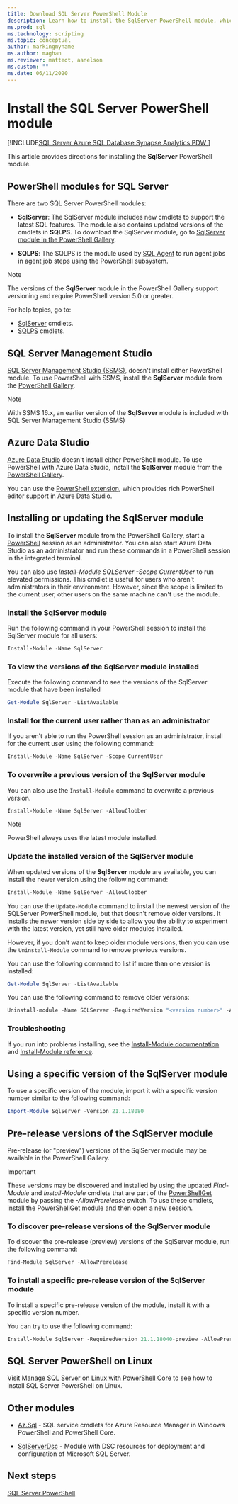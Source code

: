 ```yaml
---
title: Download SQL Server PowerShell Module
description: Learn how to install the SqlServer PowerShell module, which provides cmdlets that support the latest SQL features, and also contains updated versions of the cmdlets in the SQLPS module. 
ms.prod: sql
ms.technology: scripting
ms.topic: conceptual
author: markingmyname
ms.author: maghan
ms.reviewer: matteot, aanelson
ms.custom: ""
ms.date: 06/11/2020
---
```


# Install the SQL Server PowerShell module

[!INCLUDE[SQL Server Azure SQL Database Synapse Analytics PDW ](../includes/applies-to-version/sql-asdb-asdbmi-asa-pdw.md)]

This article provides directions for installing the **SqlServer** PowerShell module.

## PowerShell modules for SQL Server

There are two SQL Server PowerShell modules:

- **SqlServer**: The SqlServer module includes new cmdlets to support the latest SQL features. The module also contains updated versions of the cmdlets in **SQLPS**. To download the SqlServer module, go to [SqlServer module in the PowerShell Gallery](https://www.powershellgallery.com/packages/Sqlserver).

- **SQLPS**: The SQLPS is the module used by [SQL Agent](sql-server-powershell.md#sql-server-agent) to run agent jobs in agent job steps using the PowerShell subsystem.

> [!NOTE]
> The versions of the **SqlServer** module in the PowerShell Gallery support versioning and require PowerShell version 5.0 or greater.

For help topics, go to:

- [SqlServer](https://docs.microsoft.com/powershell/module/sqlserver) cmdlets.
- [SQLPS](https://docs.microsoft.com/powershell/module/sqlps) cmdlets.

## SQL Server Management Studio

[SQL Server Management Studio (SSMS)](../ssms/download-sql-server-management-studio-ssms.md), doesn't install either PowerShell module. To use PowerShell with SSMS, install the **SqlServer** module from the [PowerShell Gallery](https://www.powershellgallery.com/packages/Sqlserver).

> [!NOTE]
> With SSMS 16.x, an earlier version of the **SqlServer** module is included with SQL Server Management Studio (SSMS)

## Azure Data Studio

[Azure Data Studio](../azure-data-studio/download-azure-data-studio.md) doesn't install either PowerShell module. To use PowerShell with Azure Data Studio, install the **SqlServer** module from the [PowerShell Gallery](https://www.powershellgallery.com/packages/Sqlserver).

You can use the [PowerShell extension](../azure-data-studio/powershell-extension.md), which provides rich PowerShell editor support in Azure Data Studio.

## Installing or updating the SqlServer module

To install the **SqlServer** module from the PowerShell Gallery, start a [PowerShell](/powershell/scripting/overview) session as an administrator. You can also start Azure Data Studio as an administrator and run these commands in a PowerShell session in the integrated terminal.

You can also use *Install-Module SQLServer -Scope CurrentUser* to run elevated permissions. This cmdlet is useful for users who aren't administrators in their environment. However, since the scope is limited to the current user, other users on the same machine can't use the module.

### Install the SqlServer module

Run the following command in your PowerShell session to install the SqlServer module for all users:

```powershell
Install-Module -Name SqlServer
```

### To view the versions of the SqlServer module installed

Execute the following command to see the versions of the SqlServer module that have been installed

```powershell
Get-Module SqlServer -ListAvailable
```

### Install for the current user rather than as an administrator

If you aren't able to run the PowerShell session as an administrator, install for the current user using the following command:

```powershell
Install-Module -Name SqlServer -Scope CurrentUser
```

### To overwrite a previous version of the SqlServer module

You can also use the `Install-Module` command to overwrite a previous version.

```powershell
Install-Module -Name SqlServer -AllowClobber
```

> [!Note]
> PowerShell always uses the latest module installed.

### Update the installed version of the SqlServer module

When updated versions of the **SqlServer** module are available, you can install the newer version using the following command:

```powershell
Install-Module -Name SqlServer -AllowClobber
```

You can use the `Update-Module` command to install the newest version of the SQLServer PowerShell module, but that doesn't remove older versions. It installs the newer version side by side to allow you the ability to experiment with the latest version, yet still have older modules installed.

However, if you don’t want to keep older module versions, then you can use the `Uninstall-Module` command to remove previous versions.

You can use the following command to list if more than one version is installed:

```powershell
Get-Module SqlServer -ListAvailable
```

You can use the following command to remove older versions:

```powershell
Uninstall-module -Name SQLServer -RequiredVersion "<version number>" -AllowClobber
```

### Troubleshooting

If you run into problems installing, see the [Install-Module documentation](https://www.powershellgallery.com/packages/PowerShellGet/2.2.1) and [Install-Module reference](https://docs.microsoft.com/powershell/module/powershellget/Install-Module).

## Using a specific version of the SqlServer module

To use a specific version of the module, import it with a specific version number similar to the following command:

```powershell
Import-Module SqlServer -Version 21.1.18080
```

## Pre-release versions of the SqlServer module

Pre-release (or "preview") versions of the SqlServer module may be available in the PowerShell Gallery.

> [!IMPORTANT]
> These versions may be discovered and installed by using the updated *Find-Module* and *Install-Module* cmdlets that are part of the [PowerShellGet](https://www.powershellgallery.com/packages/PowerShellGet) module by passing the *-AllowPrerelease* switch. To use these cmdlets, install the PowerShellGet module and then open a new session.

### To discover pre-release versions of the SqlServer module

To discover the pre-release (preview) versions of the SqlServer module, run the following command:

```powershell
Find-Module SqlServer -AllowPrerelease
```

### To install a specific pre-release version of the SqlServer module

To install a specific pre-release version of the module, install it with a specific version number.

You can try to use the following command:

```powershell
Install-Module SqlServer -RequiredVersion 21.1.18040-preview -AllowPrerelease
```

## SQL Server PowerShell on Linux

Visit [Manage SQL Server on Linux with PowerShell Core](../linux/sql-server-linux-manage-powershell-core.md) to see how to install SQL Server PowerShell on Linux.

## Other modules

- [Az.Sql](https://www.powershellgallery.com/packages/Az.Sql/) - SQL service cmdlets for Azure Resource Manager in Windows PowerShell and PowerShell Core.

- [SqlServerDsc](https://www.powershellgallery.com/packages/SqlServerDsc/) - Module with DSC resources for deployment and configuration of Microsoft SQL Server.

## Next steps

[SQL Server PowerShell](sql-server-powershell.md)